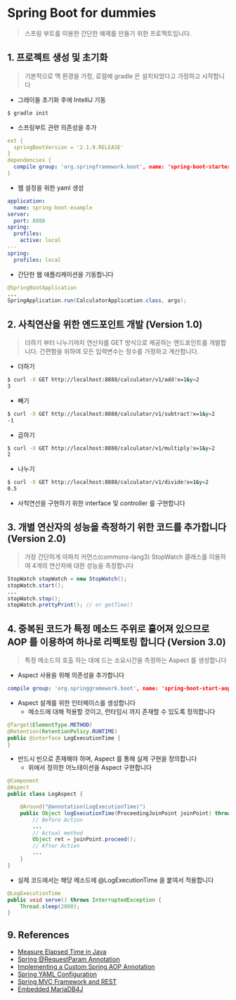 # Spring Boot for dummies
> 스프링 부트를 이용한 간단한 예제를 만들기 위한 프로젝트입니다.

## 1. 프로젝트 생성 및 초기화
> 기본적으로 맥 환경을 가정, 로컬에 gradle 은 설치되었다고 가정하고 시작합니다
* 그레이들 초기화 후에 IntelliJ 기동
```bash
$ gradle init
```
* 스프링부트 관련 의존성을 추가
```yaml
ext {
  springBootVersion = '2.1.9.RELEASE'
}
dependencies {
  compile group: 'org.springframework.boot', name: 'spring-boot-starter-web', version: springBootVersion
}
```
* 웹 설정을 위한 yaml 생성
```yaml
application:
  name: spring-boot-example
server:
  port: 8888
spring:
  profiles:
    active: local
---
spring:
  profiles: local
```
* 간단한 웹 애플리케이션을 기동합니다
```java
@SpringBootApplication
...
SpringApplication.run(CalculatorApplication.class, args);
```

## 2. 사칙연산을 위한 엔드포인트 개발 (Version 1.0)
> 더하기 부터 나누기까지 연산자를 GET 방식으로 제공하는 엔드포인트를 개발합니다. 간편함을 위하여 모든 입력변수는 정수를 가정하고 계산합니다.
* 더하기 
```bash
$ curl -X GET http://localhost:8888/calculator/v1/add?x=1&y=2
3
```
* 빼기
```bash
$ curl -X GET http://localhost:8888/calculator/v1/subtract?x=1&y=2
-1
```
* 곱하기
```bash
$ curl -X GET http://localhost:8888/calculator/v1/multiply?x=1&y=2
2
```
* 나누기
```bash
$ curl -X GET http://localhost:8888/calculator/v1/divide?x=1&y=2
0.5
```
* 사칙연산을 구현하기 위한 interface 및 controller 를 구현합니다


## 3. 개별 연산자의 성능을 측정하기 위한 코드를 추가합니다 (Version 2.0)
> 가장 간단하게 아파치 커먼스(commons-lang3) StopWatch 클래스를 이용하여 4개의 연산자에 대한 성능을 측정합니다 
```java
StopWatch stopWatch = new StopWatch();
stopWatch.start();
...
stopWatch.stop();
stopWatch.prettyPrint(); // or getTime()
```

## 4. 중복된 코드가 특정 메소드 주위로 흩어져 있으므로 AOP 를 이용하여 하나로 리팩토링 합니다 (Version 3.0)
> 특정 메소드의 호출 하는 데에 드는 소요시간을 측정하는 Aspect 를 생성합니다
* Aspect 사용을 위해 의존성을 추가합니다
```yaml
compile group: 'org.springgramework.boot', name: 'spring-boot-start-aop', version: '2.1.9.RELEASE'
```
* Aspect 설계를 위한 인터페이스를 생성합니다
  - 메소드에 대해 적용할 것이고, 런타임시 까지 존재할 수 있도록 정의합니다 
```java
@Target(ElementType.METHOD)
@Retention(RetentionPolicy.RUNTIME)
public @interface LogExecutionTime {
}
```
* 반드시 빈으로 존재해야 하며, Aspect 를 통해 실제 구현을 정의합니다
  - 위에서 정의한 어노테이션을 Aspect 구현합니다
```java
@Component
@Aspect
public class LogAspect {

    @Around("@annotation(LogExecutionTime)")
    public Object logExecutionTime(ProceedingJoinPoint joinPoint) throws Throwable {
        // Before Action
        ...
        // Actual method
        Object ret = joinPoint.proceed();
        // After Action
        ...
    }
}
```
* 실제 코드에서는 해당 메소드에 @LogExecutionTime 을 붙여서 적용합니다
```java
@LogExecutionTime
public void serve() throws InterruptedException {
    Thread.sleep(2000);
}
```

## 9. References
* [Measure Elapsed Time in Java](https://www.baeldung.com/java-measure-elapsed-time)
* [Spring @RequestParam Annotation](https://www.baeldung.com/spring-request-param)
* [Implementing a Custom Spring AOP Annotation](https://www.baeldung.com/spring-aop-annotation)
* [Spring YAML Configuration](https://www.baeldung.com/spring-yaml)
* [Spring MVC Framework and REST](https://www.genuitec.com/spring-frameworkrestcontroller-vs-controller/)
* [Embedded MariaDB4J](https://github.com/vorburger/MariaDB4j)
